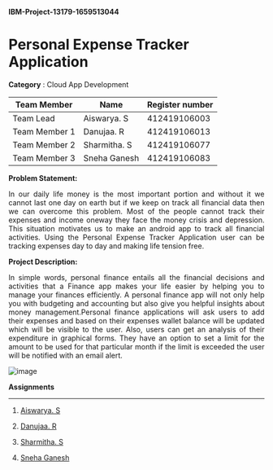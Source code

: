 **IBM-Project-13179-1659513044**


# Personal Expense Tracker Application

**Category** :  Cloud App Development


| Team Member   | Name          | Register number |
|---------------|---------------| --------------- |
| Team Lead     | Aiswarya. S   | 412419106003    |
| Team Member 1 | Danujaa. R    | 412419106013    |
| Team Member 2 | Sharmitha. S  | 412419106077    |
| Team Member 3 | Sneha Ganesh  | 412419106083    |

**Problem Statement:**

<p align="justify"> In our daily life money is the most important portion and without it we cannot last one day on earth but if we keep on track all financial data then we can overcome this problem. Most of the people cannot track their expenses and income oneway they face the money crisis and depression. This situation motivates us to make an android app to track all financial activities. Using the Personal Expense Tracker Application user can be tracking expenses day to day and making life tension free.</p>


**Project Description:**

<p align="justify"> In simple words, personal finance entails all the financial decisions and activities that a Finance app makes your life easier by helping you to manage your finances efficiently. A personal finance app will not only help you with budgeting and accounting but also give you helpful insights about money management.Personal finance applications will ask users to add their expenses and based on their expenses wallet balance will be updated which will be visible to the user.  Also, users can get an analysis of their expenditure in graphical forms. They have an option to set a limit for the amount to be used for that particular month if the limit is exceeded the user will be notified with an email alert.</p>

![image](https://user-images.githubusercontent.com/114283326/200778895-f4170177-6501-4e2d-876d-1ee0365af12e.png)

**Assignments**
__________________________________________________________________________________________________________________

1. [Aiswarya. S](https://github.com/IBM-EPBL/IBM-Project-13179-1659513044/tree/main/ASSIGNMENTS/AISWARYA)

2. [Danujaa. R](https://github.com/IBM-EPBL/IBM-Project-13179-1659513044/tree/main/ASSIGNMENTS/DANUJAA)

3. [Sharmitha. S](https://github.com/IBM-EPBL/IBM-Project-13179-1659513044/tree/main/ASSIGNMENTS/SHARMITHA)

4. [Sneha Ganesh](https://github.com/IBM-EPBL/IBM-Project-13179-1659513044/tree/main/ASSIGNMENTS/SNEHA%20GANESH)
